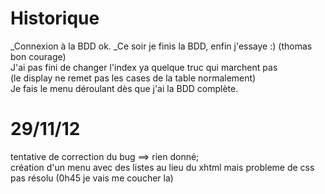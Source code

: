 Historique
==========

_Connexion à la BDD ok.
_Ce soir je finis la BDD, enfin j'essaye :) (thomas bon courage) <br/>
J'ai pas fini de changer l'index ya quelque truc qui marchent pas <br/> 
(le display ne remet pas les cases de la table normalement)  <br/>
Je fais le menu déroulant dès que j'ai la BDD complète. <br/>

29/11/12
==============================
tentative de correction du bug ==> rien donné;<br/>
création d'un menu avec des listes au lieu du xhtml mais probleme de css pas résolu (0h45 je vais me coucher la)
